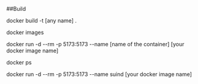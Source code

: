 ##Build

docker build -t [any name] .

docker images

docker run -d --rm -p 5173:5173 --name [name of the container] [your docker image name]

docker ps

docker run -d --rm -p 5173:5173 --name suind [your docker image name]